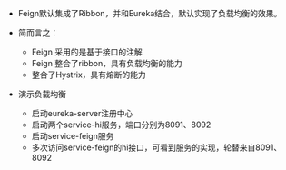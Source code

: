 - Feign默认集成了Ribbon，并和Eureka结合，默认实现了负载均衡的效果。
- 简而言之：
    - Feign 采用的是基于接口的注解
    - Feign 整合了ribbon，具有负载均衡的能力
    - 整合了Hystrix，具有熔断的能力
    
- 演示负载均衡
    - 启动eureka-server注册中心
    - 启动两个service-hi服务，端口分别为8091、8092
    - 启动service-feign服务
    - 多次访问service-feign的hi接口，可看到服务的实现，轮替来自8091、8092